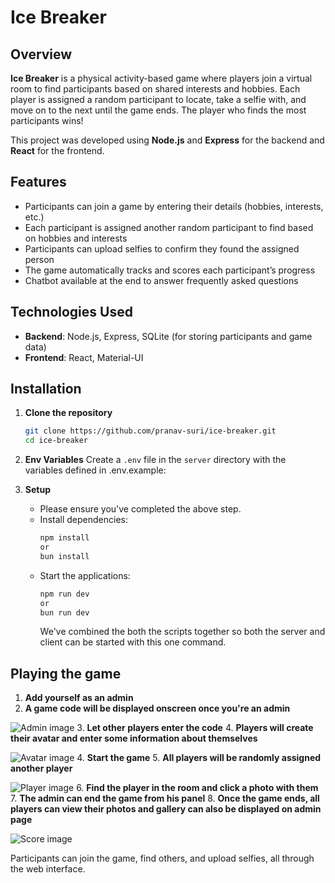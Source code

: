# Ice Breaker

## Overview
**Ice Breaker** is a physical activity-based game where players join a virtual room to find participants based on shared interests and hobbies. Each player is assigned a random participant to locate, take a selfie with, and move on to the next until the game ends. The player who finds the most participants wins!

This project was developed using **Node.js** and **Express** for the backend and **React** for the frontend.

## Features
- Participants can join a game by entering their details (hobbies, interests, etc.)
- Each participant is assigned another random participant to find based on hobbies and interests
- Participants can upload selfies to confirm they found the assigned person
- The game automatically tracks and scores each participant’s progress
- Chatbot available at the end to answer frequently asked questions

## Technologies Used
- **Backend**: Node.js, Express, SQLite (for storing participants and game data)
- **Frontend**: React, Material-UI

## Installation
1. **Clone the repository**
    ```bash
    git clone https://github.com/pranav-suri/ice-breaker.git
    cd ice-breaker
    ```

2. **Env Variables**
Create a `.env` file in the `server` directory with the  variables defined in .env.example:

3. **Setup**
    - Please ensure you've completed the above step.
    - Install dependencies:
      ```bash
      npm install
      or
      bun install
      ```
    - Start the applications:
      ```bash
      npm run dev
      or 
      bun run dev
      ```
      We've combined the both the scripts together so both the server and client can be started with this one command.

## Playing the game
1. **Add yourself as an admin**
2. **A game code will be displayed onscreen once you're an admin**

![Admin image](public/images/admin.png)
3. **Let other players enter the code**
4. **Players will create their avatar and enter some information about themselves**

![Avatar image](public/images/avatar.png)
4. **Start the game**
5. **All players will be randomly assigned another player**

![Player image](public/images/player.png)
6. **Find the player in the room and click a photo with them**
7. **The admin can end the game from his panel**
8. **Once the game ends, all players can view their photos and gallery can also be displayed on admin page**

![Score image](public/images/score.png)



Participants can join the game, find others, and upload selfies, all through the web interface.


